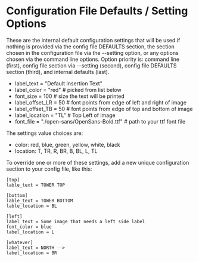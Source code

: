 # Configuration File Defaults / Setting Options

These are the internal default configuration settings that will be used if nothing is provided via the config file DEFAULTS section, the section chosen in the configuration file via the --setting option, or any options chosen via the command line options. Option priority is: command line (first), config file section via --setting (second), config file DEFAULTS section (third), and internal defaults (last).

- label_text = "Default Insertion Text"
- label_color = "red" # picked from list below
- font_size = 100 # size the text will be printed
- label_offset_LR = 50 # font points from edge of left and right of image
- label_offset_TB = 50 # font points from edge of top and bottom of image
- label_location = "TL" # Top Left of image
- font_file = "./open-sans/OpenSans-Bold.ttf" # path to your ttf font file

The settings value choices are:

- color: red, blue, green, yellow, white, black
- location: T, TR, R, BR, B, BL, L, TL

To override one or more of these settings, add a new unique configuration section to your config file, like this:

```
[top]
lable_text = TOWER TOP

[bottom]
lable_text = TOWER BOTTOM
lable_location = BL

[left]
label_text = Some image that needs a left side label
font_color = blue
label_location = L

[whatever]
label_text = NORTH -->
label_location = BR
